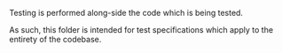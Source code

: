 Testing is performed along-side the code which is being tested.

As such, this folder is intended for test specifications which apply to the entirety of the codebase.
